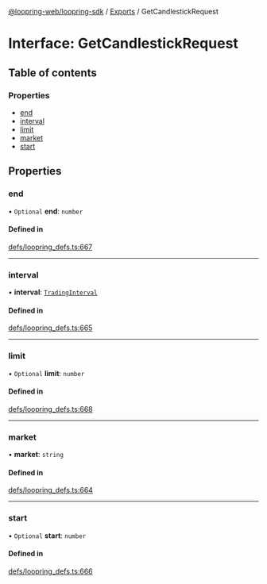 [@loopring-web/loopring-sdk](../README.md) / [Exports](../modules.md) / GetCandlestickRequest

# Interface: GetCandlestickRequest

## Table of contents

### Properties

- [end](GetCandlestickRequest.md#end)
- [interval](GetCandlestickRequest.md#interval)
- [limit](GetCandlestickRequest.md#limit)
- [market](GetCandlestickRequest.md#market)
- [start](GetCandlestickRequest.md#start)

## Properties

### end

• `Optional` **end**: `number`

#### Defined in

[defs/loopring_defs.ts:667](https://github.com/Loopring/loopring_sdk/blob/a4b843d/src/defs/loopring_defs.ts#L667)

___

### interval

• **interval**: [`TradingInterval`](../enums/TradingInterval.md)

#### Defined in

[defs/loopring_defs.ts:665](https://github.com/Loopring/loopring_sdk/blob/a4b843d/src/defs/loopring_defs.ts#L665)

___

### limit

• `Optional` **limit**: `number`

#### Defined in

[defs/loopring_defs.ts:668](https://github.com/Loopring/loopring_sdk/blob/a4b843d/src/defs/loopring_defs.ts#L668)

___

### market

• **market**: `string`

#### Defined in

[defs/loopring_defs.ts:664](https://github.com/Loopring/loopring_sdk/blob/a4b843d/src/defs/loopring_defs.ts#L664)

___

### start

• `Optional` **start**: `number`

#### Defined in

[defs/loopring_defs.ts:666](https://github.com/Loopring/loopring_sdk/blob/a4b843d/src/defs/loopring_defs.ts#L666)
